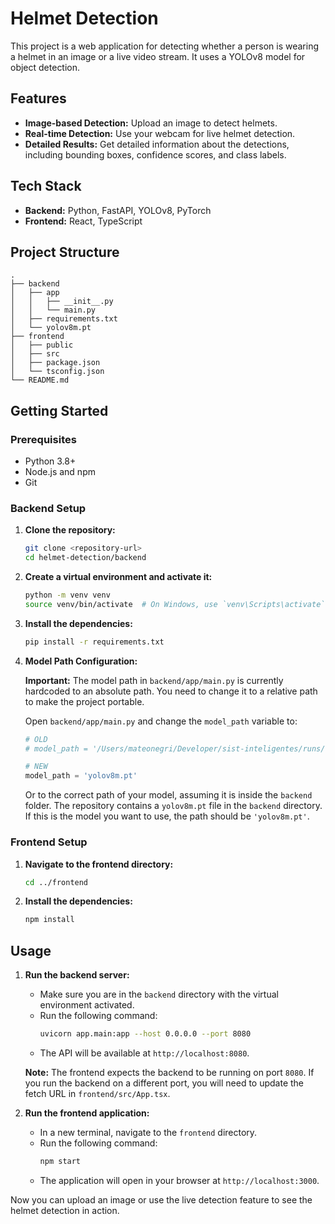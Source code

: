 # Helmet Detection

This project is a web application for detecting whether a person is wearing a helmet in an image or a live video stream. It uses a YOLOv8 model for object detection.

## Features

- **Image-based Detection:** Upload an image to detect helmets.
- **Real-time Detection:** Use your webcam for live helmet detection.
- **Detailed Results:** Get detailed information about the detections, including bounding boxes, confidence scores, and class labels.

## Tech Stack

- **Backend:** Python, FastAPI, YOLOv8, PyTorch
- **Frontend:** React, TypeScript

## Project Structure

```
.
├── backend
│   ├── app
│   │   ├── __init__.py
│   │   └── main.py
│   ├── requirements.txt
│   └── yolov8m.pt
├── frontend
│   ├── public
│   ├── src
│   ├── package.json
│   └── tsconfig.json
└── README.md
```

## Getting Started

### Prerequisites

- Python 3.8+
- Node.js and npm
- Git

### Backend Setup

1. **Clone the repository:**
   ```bash
   git clone <repository-url>
   cd helmet-detection/backend
   ```

2. **Create a virtual environment and activate it:**
   ```bash
   python -m venv venv
   source venv/bin/activate  # On Windows, use `venv\Scripts\activate`
   ```

3. **Install the dependencies:**
   ```bash
   pip install -r requirements.txt
   ```

4. **Model Path Configuration:**

   **Important:** The model path in `backend/app/main.py` is currently hardcoded to an absolute path. You need to change it to a relative path to make the project portable.

   Open `backend/app/main.py` and change the `model_path` variable to:
   ```python
   # OLD
   # model_path = '/Users/mateonegri/Developer/sist-inteligentes/runs/runs/detect/helmet_detection_v1_single_gpu3/weights/best.pt'

   # NEW
   model_path = 'yolov8m.pt' 
   ```
   Or to the correct path of your model, assuming it is inside the `backend` folder. The repository contains a `yolov8m.pt` file in the `backend` directory. If this is the model you want to use, the path should be `'yolov8m.pt'`.

### Frontend Setup

1. **Navigate to the frontend directory:**
   ```bash
   cd ../frontend
   ```

2. **Install the dependencies:**
   ```bash
   npm install
   ```

## Usage

1. **Run the backend server:**
   - Make sure you are in the `backend` directory with the virtual environment activated.
   - Run the following command:
     ```bash
     uvicorn app.main:app --host 0.0.0.0 --port 8080
     ```
   - The API will be available at `http://localhost:8080`.

   **Note:** The frontend expects the backend to be running on port `8080`. If you run the backend on a different port, you will need to update the fetch URL in `frontend/src/App.tsx`.

2. **Run the frontend application:**
   - In a new terminal, navigate to the `frontend` directory.
   - Run the following command:
     ```bash
     npm start
     ```
   - The application will open in your browser at `http://localhost:3000`.

Now you can upload an image or use the live detection feature to see the helmet detection in action. 